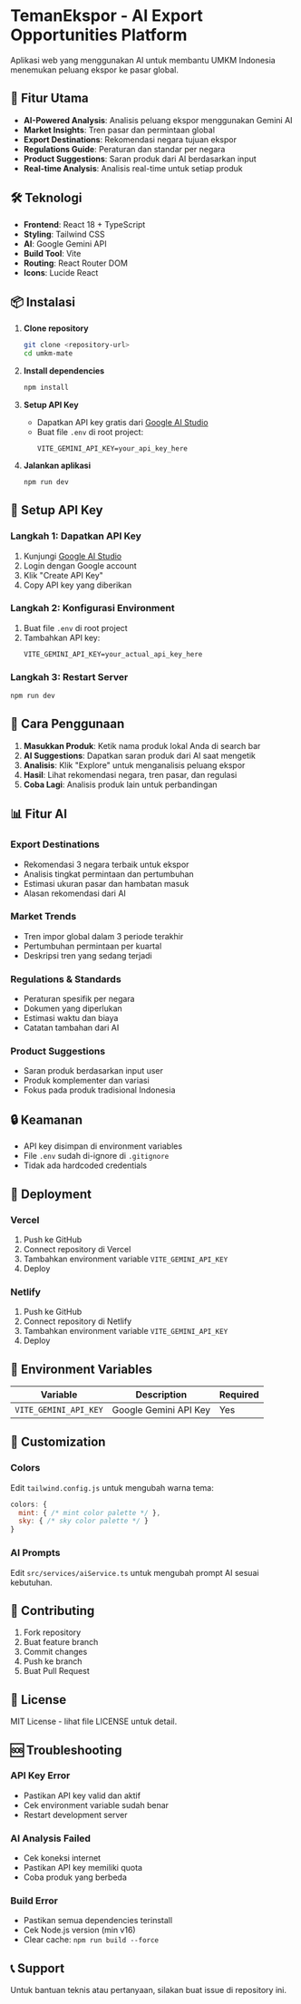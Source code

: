 # TemanEkspor - AI Export Opportunities Platform

Aplikasi web yang menggunakan AI untuk membantu UMKM Indonesia menemukan peluang ekspor ke pasar global.

## 🚀 Fitur Utama

- **AI-Powered Analysis**: Analisis peluang ekspor menggunakan Gemini AI
- **Market Insights**: Tren pasar dan permintaan global
- **Export Destinations**: Rekomendasi negara tujuan ekspor
- **Regulations Guide**: Peraturan dan standar per negara
- **Product Suggestions**: Saran produk dari AI berdasarkan input
- **Real-time Analysis**: Analisis real-time untuk setiap produk

## 🛠️ Teknologi

- **Frontend**: React 18 + TypeScript
- **Styling**: Tailwind CSS
- **AI**: Google Gemini API
- **Build Tool**: Vite
- **Routing**: React Router DOM
- **Icons**: Lucide React

## 📦 Instalasi

1. **Clone repository**
   ```bash
   git clone <repository-url>
   cd umkm-mate
   ```

2. **Install dependencies**
   ```bash
   npm install
   ```

3. **Setup API Key**
   - Dapatkan API key gratis dari [Google AI Studio](https://makersuite.google.com/app/apikey)
   - Buat file `.env` di root project:
     ```
     VITE_GEMINI_API_KEY=your_api_key_here
     ```

4. **Jalankan aplikasi**
   ```bash
   npm run dev
   ```

## 🔧 Setup API Key

### Langkah 1: Dapatkan API Key
1. Kunjungi [Google AI Studio](https://makersuite.google.com/app/apikey)
2. Login dengan Google account
3. Klik "Create API Key"
4. Copy API key yang diberikan

### Langkah 2: Konfigurasi Environment
1. Buat file `.env` di root project
2. Tambahkan API key:
   ```
   VITE_GEMINI_API_KEY=your_actual_api_key_here
   ```

### Langkah 3: Restart Server
```bash
npm run dev
```

## 🎯 Cara Penggunaan

1. **Masukkan Produk**: Ketik nama produk lokal Anda di search bar
2. **AI Suggestions**: Dapatkan saran produk dari AI saat mengetik
3. **Analisis**: Klik "Explore" untuk menganalisis peluang ekspor
4. **Hasil**: Lihat rekomendasi negara, tren pasar, dan regulasi
5. **Coba Lagi**: Analisis produk lain untuk perbandingan

## 📊 Fitur AI

### Export Destinations
- Rekomendasi 3 negara terbaik untuk ekspor
- Analisis tingkat permintaan dan pertumbuhan
- Estimasi ukuran pasar dan hambatan masuk
- Alasan rekomendasi dari AI

### Market Trends
- Tren impor global dalam 3 periode terakhir
- Pertumbuhan permintaan per kuartal
- Deskripsi tren yang sedang terjadi

### Regulations & Standards
- Peraturan spesifik per negara
- Dokumen yang diperlukan
- Estimasi waktu dan biaya
- Catatan tambahan dari AI

### Product Suggestions
- Saran produk berdasarkan input user
- Produk komplementer dan variasi
- Fokus pada produk tradisional Indonesia

## 🔒 Keamanan

- API key disimpan di environment variables
- File `.env` sudah di-ignore di `.gitignore`
- Tidak ada hardcoded credentials

## 🚀 Deployment

### Vercel
1. Push ke GitHub
2. Connect repository di Vercel
3. Tambahkan environment variable `VITE_GEMINI_API_KEY`
4. Deploy

### Netlify
1. Push ke GitHub
2. Connect repository di Netlify
3. Tambahkan environment variable `VITE_GEMINI_API_KEY`
4. Deploy

## 📝 Environment Variables

| Variable | Description | Required |
|----------|-------------|----------|
| `VITE_GEMINI_API_KEY` | Google Gemini API Key | Yes |

## 🎨 Customization

### Colors
Edit `tailwind.config.js` untuk mengubah warna tema:
```javascript
colors: {
  mint: { /* mint color palette */ },
  sky: { /* sky color palette */ }
}
```

### AI Prompts
Edit `src/services/aiService.ts` untuk mengubah prompt AI sesuai kebutuhan.

## 🤝 Contributing

1. Fork repository
2. Buat feature branch
3. Commit changes
4. Push ke branch
5. Buat Pull Request

## 📄 License

MIT License - lihat file LICENSE untuk detail.

## 🆘 Troubleshooting

### API Key Error
- Pastikan API key valid dan aktif
- Cek environment variable sudah benar
- Restart development server

### AI Analysis Failed
- Cek koneksi internet
- Pastikan API key memiliki quota
- Coba produk yang berbeda

### Build Error
- Pastikan semua dependencies terinstall
- Cek Node.js version (min v16)
- Clear cache: `npm run build --force`

## 📞 Support

Untuk bantuan teknis atau pertanyaan, silakan buat issue di repository ini. 